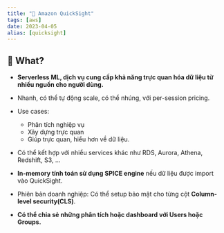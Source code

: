 ```yaml
---
title: "🌱 Amazon QuickSight"
tags: [aws]
date: 2023-04-05
alias: [quicksight]
---
```


## 🌿 What?
- **Serverless ML, dịch vụ cung cấp khả năng trực quan hóa dữ liệu từ nhiều nguồn cho người dùng.**
- Nhanh, có thể tự động scale, có thể nhúng, với per-session pricing.
- Use cases:
	- Phân tích nghiệp vụ
	- Xây dựng trực quan
	- Giúp trực quan, hiểu hơn về dữ liệu.
- Có thể kết hợp với nhiều services khác như RDS, Aurora, Athena, Redshift, S3, ...
- **In-memory tính toán sử dụng SPICE engine** nếu dữ liệu được import vào QuickSight.
- Phiên bản doanh nghiệp: Có thể setup bảo mật cho từng cột **Column-level security(CLS)**.

- **Có thể chia sẻ những phân tích hoặc dashboard với Users hoặc Groups.** 
